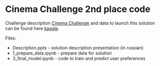 # Cinema Challenge 2nd place code

Challenge description [Cinema Challenge](https://cinema.wechallenge.it/ru) and data to launch this solution can be found here [kaggle](https://www.kaggle.com/c/sweettv-tv-program-recommender/overview). 

Files:

* Description.pptx - solution description presentation (in russian)
* 1_prepare_data.ipynb - prepare data for solution
* 3_final_model.ipynb - code to train and predict user preferences
